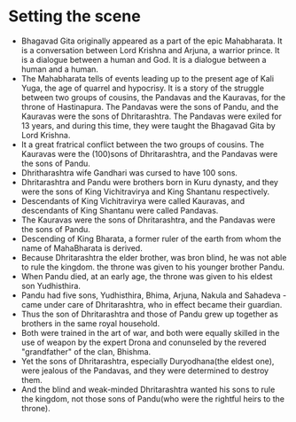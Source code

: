 # Setting the scene

- Bhagavad Gita originally appeared as a part of the epic Mahabharata. It is a conversation between Lord Krishna and Arjuna, a warrior prince. It is a dialogue between a human and God. It is a dialogue between a human and a human.
- The Mahabharata tells of events leading up to the present age of Kali Yuga, the age of quarrel and hypocrisy. It is a story of the struggle between two groups of cousins, the Pandavas and the Kauravas, for the throne of Hastinapura. The Pandavas were the sons of Pandu, and the Kauravas were the sons of Dhritarashtra. The Pandavas were exiled for 13 years, and during this time, they were taught the Bhagavad Gita by Lord Krishna.
- It a great fratrical conflict between the two groups of cousins. The Kauravas were the (100)sons of Dhritarashtra, and the Pandavas were the sons of Pandu. 
- Dhritharashtra wife Gandhari was cursed to have 100 sons.
- Dhritarashtra and Pandu were brothers born in Kuru dynasty, and they were the sons of King Vichitravirya and King Shantanu respectively.
- Descendants of King Vichitravirya were called Kauravas, and descendants of King Shantanu were called Pandavas.
- The Kauravas were the sons of Dhritarashtra, and the Pandavas were the sons of Pandu.
- Descending of King Bharata, a former ruler of the earth from whom the name of MahaBharata is derived. 
- Because Dhritarashtra the elder brother, was bron blind, he was not able to rule the kingdom. the throne was given to his younger brother Pandu. 
- When Pandu died, at an early age, the throne was given to his eldest son Yudhisthira.
- Pandu had five sons, Yudhisthira, Bhima, Arjuna, Nakula and Sahadeva - came under care of Dhritarashtra, who in effect became their guardian. 
- Thus the son of Dhritarashtra and those of Pandu grew up together as brothers in the same royal household.
- Both were trained in the art of war, and both were equally skilled in the use of weapon by the expert Drona and conunseled by the revered "grandfather" of the clan, Bhishma.
- Yet the sons of Dhritarashtra, especially Duryodhana(the eldest one), were jealous of the Pandavas, and they were determined to destroy them.
- And the blind and weak-minded Dhritarashtra wanted his sons to rule the kingdom, not those sons of Pandu(who were the rightful heirs to the throne). 
